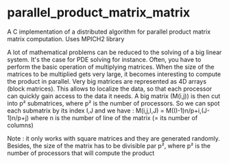 # parallel_product_matrix_matrix
A C implementation of a distributed algorithm for parallel product matrix matrix computation. Uses MPICH2 library

A lot of mathematical problems can be reduced to the solving of a big linear system. It's the case for PDE solving for instance. Often, you have to perform the basic operation of multiplying matrices.
When the size of the matrices to be multiplied gets very large, it becomes interesting to compute the product in parallel. 
Very big matrices are represented as 4D arrays (block matrices). This allows to localize the data, so that each processor can quickly gain access to the data it needs. A big matrix (M(i,j)) is then cut into p² submatrices, where p² is the number of processors. So we can spot each submatrix by its index I,J and we have : 
M(i,j,I,J) = M((I-1)n/p+i,(J-1)n/p+j) where n is the number of line of the matrix (= its number of columns)

Note : it only works with square matrices and they are generated randomly. Besides, the size of the matrix has to be divisible par p², where p² is the number of processors that will compute the product
